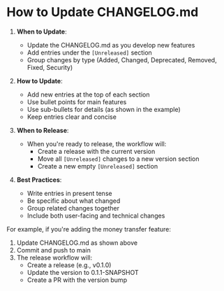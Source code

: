 # How to Update CHANGELOG.md

1. **When to Update**:
   - Update the CHANGELOG.md as you develop new features
   - Add entries under the `[Unreleased]` section
   - Group changes by type (Added, Changed, Deprecated, Removed, Fixed, Security)

2. **How to Update**:
   - Add new entries at the top of each section
   - Use bullet points for main features
   - Use sub-bullets for details (as shown in the example)
   - Keep entries clear and concise

3. **When to Release**:
   - When you're ready to release, the workflow will:
     - Create a release with the current version
     - Move all `[Unreleased]` changes to a new version section
     - Create a new empty `[Unreleased]` section

4. **Best Practices**:
   - Write entries in present tense
   - Be specific about what changed
   - Group related changes together
   - Include both user-facing and technical changes

For example, if you're adding the money transfer feature:
1. Update CHANGELOG.md as shown above
2. Commit and push to main
3. The release workflow will:
   - Create a release (e.g., v0.1.0)
   - Update the version to 0.1.1-SNAPSHOT
   - Create a PR with the version bump